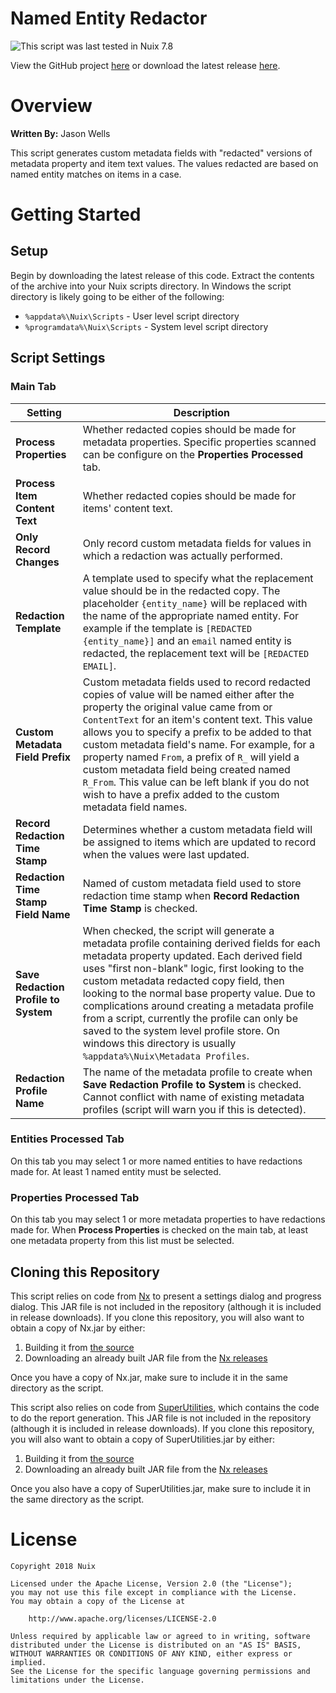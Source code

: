 Named Entity Redactor
=====================

![This script was last tested in Nuix 7.8](https://img.shields.io/badge/Script%20Tested%20in%20Nuix-7.8-green.svg)

View the GitHub project [here](https://github.com/Nuix/Named-Entity-Redactor) or download the latest release [here](https://github.com/Nuix/Named-Entity-Redactor/releases).

# Overview

**Written By:** Jason Wells

This script generates custom metadata fields with "redacted" versions of metadata property and item text values.  The values redacted are based on named entity matches on items in a case.

# Getting Started

## Setup

Begin by downloading the latest release of this code.  Extract the contents of the archive into your Nuix scripts directory.  In Windows the script directory is likely going to be either of the following:

- `%appdata%\Nuix\Scripts` - User level script directory
- `%programdata%\Nuix\Scripts` - System level script directory

## Script Settings

### Main Tab

| Setting | Description |
|---------|-------------|
| **Process Properties** | Whether redacted copies should be made for metadata properties. Specific properties scanned can be configure on the **Properties Processed** tab.|
| **Process Item Content Text** | Whether redacted copies should be made for items' content text. |
| **Only Record Changes** | Only record custom metadata fields for values in which a redaction was actually performed. |
| **Redaction Template** | A template used to specify what the replacement value should be in the redacted copy.  The placeholder `{entity_name}` will be replaced with the name of the appropriate named entity.  For example if the template is `[REDACTED {entity_name}]` and an `email` named entity is redacted, the replacement text will be `[REDACTED EMAIL]`. |
| **Custom Metadata Field Prefix** | Custom metadata fields used to record redacted copies of value will be named either after the property the original value came from or `ContentText` for an item's content text.  This value allows you to specify a prefix to be added to that custom metadata field's name.  For example, for a property named `From`, a prefix of `R_` will yield a custom metadata field being created named `R_From`.  This value can be left blank if you do not wish to have a prefix added to the custom metadata field names. |
| **Record Redaction Time Stamp** | Determines whether a custom metadata field will be assigned to items which are updated to record when the values were last updated. |
| **Redaction Time Stamp Field Name** | Named of custom metadata field used to store redaction time stamp when **Record Redaction Time Stamp** is checked. |
| **Save Redaction Profile to System** | When checked, the script will generate a metadata profile containing derived fields for each metadata property updated.  Each derived field uses "first non-blank" logic, first looking to the custom metadata redacted copy field, then looking to the normal base property value. Due to complications around creating a metadata profile from a script, currently the profile can only be saved to the system level profile store.  On windows this directory is usually `%appdata%\Nuix\Metadata Profiles`.|
| **Redaction Profile Name** | The name of the metadata profile to create when **Save Redaction Profile to System** is checked.  Cannot conflict with name of existing metadata profiles (script will warn you if this is detected). |

### Entities Processed Tab

On this tab you may select 1 or more named entities to have redactions made for.  At least 1 named entity must be selected.

### Properties Processed Tab

On this tab you may select 1 or more metadata properties to have redactions made for.  When **Process Properties** is checked on the main tab, at least one metadata property from this list must be selected.

## Cloning this Repository

This script relies on code from [Nx](https://github.com/Nuix/Nx) to present a settings dialog and progress dialog.  This JAR file is not included in the repository (although it is included in release downloads).  If you clone this repository, you will also want to obtain a copy of Nx.jar by either:
1. Building it from [the source](https://github.com/Nuix/Nx)
2. Downloading an already built JAR file from the [Nx releases](https://github.com/Nuix/Nx/releases)

Once you have a copy of Nx.jar, make sure to include it in the same directory as the script.

This script also relies on code from [SuperUtilities](https://github.com/Nuix/SuperUtilities), which contains the code to do the report generation.  This JAR file is not included in the repository (although it is included in release downloads).  If you clone this repository, you will also want to obtain a copy of SuperUtilities.jar by either:
1. Building it from [the source](https://github.com/Nuix/SuperUtilities)
2. Downloading an already built JAR file from the [Nx releases](https://github.com/Nuix/SuperUtilities/releases)

Once you also have a copy of SuperUtilities.jar, make sure to include it in the same directory as the script.

# License

```
Copyright 2018 Nuix

Licensed under the Apache License, Version 2.0 (the "License");
you may not use this file except in compliance with the License.
You may obtain a copy of the License at

    http://www.apache.org/licenses/LICENSE-2.0

Unless required by applicable law or agreed to in writing, software
distributed under the License is distributed on an "AS IS" BASIS,
WITHOUT WARRANTIES OR CONDITIONS OF ANY KIND, either express or implied.
See the License for the specific language governing permissions and
limitations under the License.
```